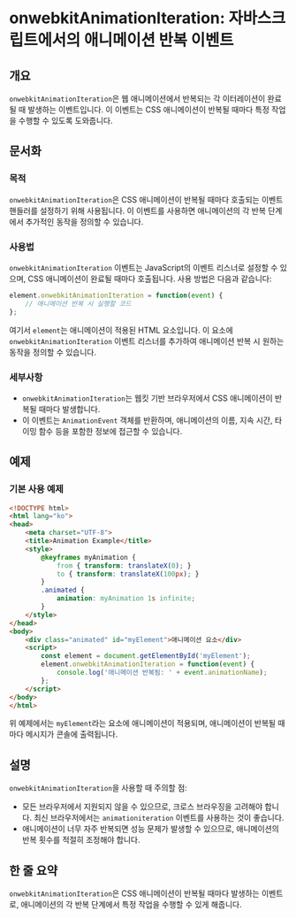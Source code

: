 <!--
Meta Description: # onwebkitAnimationIteration: 자바스크립트에서의 애니메이션 반복 이벤트 ## 개요 `onwebkitAnimationIteration`은 웹 애니메이션에서 반복되는 각 이터레이션이 완료될 때 발생하는 이벤트입니다. 이 이벤트는 CSS 애니메이션이 ...
Meta Keywords: onwebkitanimationiteration, 애니메이션이, 때마다, 애니메이션, css
-->

# onwebkitAnimationIteration: 자바스크립트에서의 애니메이션 반복 이벤트

## 개요
`onwebkitAnimationIteration`은 웹 애니메이션에서 반복되는 각 이터레이션이 완료될 때 발생하는 이벤트입니다. 이 이벤트는 CSS 애니메이션이 반복될 때마다 특정 작업을 수행할 수 있도록 도와줍니다.

## 문서화

### 목적
`onwebkitAnimationIteration`은 CSS 애니메이션이 반복될 때마다 호출되는 이벤트 핸들러를 설정하기 위해 사용됩니다. 이 이벤트를 사용하면 애니메이션의 각 반복 단계에서 추가적인 동작을 정의할 수 있습니다.

### 사용법
`onwebkitAnimationIteration` 이벤트는 JavaScript의 이벤트 리스너로 설정할 수 있으며, CSS 애니메이션이 완료될 때마다 호출됩니다. 사용 방법은 다음과 같습니다:

```javascript
element.onwebkitAnimationIteration = function(event) {
    // 애니메이션 반복 시 실행할 코드
};
```

여기서 `element`는 애니메이션이 적용된 HTML 요소입니다. 이 요소에 `onwebkitAnimationIteration` 이벤트 리스너를 추가하여 애니메이션 반복 시 원하는 동작을 정의할 수 있습니다.

### 세부사항
- `onwebkitAnimationIteration`는 웹킷 기반 브라우저에서 CSS 애니메이션이 반복될 때마다 발생합니다.
- 이 이벤트는 `AnimationEvent` 객체를 반환하며, 애니메이션의 이름, 지속 시간, 타이밍 함수 등을 포함한 정보에 접근할 수 있습니다.

## 예제

### 기본 사용 예제
```html
<!DOCTYPE html>
<html lang="ko">
<head>
    <meta charset="UTF-8">
    <title>Animation Example</title>
    <style>
        @keyframes myAnimation {
            from { transform: translateX(0); }
            to { transform: translateX(100px); }
        }
        .animated {
            animation: myAnimation 1s infinite;
        }
    </style>
</head>
<body>
    <div class="animated" id="myElement">애니메이션 요소</div>
    <script>
        const element = document.getElementById('myElement');
        element.onwebkitAnimationIteration = function(event) {
            console.log('애니메이션 반복됨: ' + event.animationName);
        };
    </script>
</body>
</html>
```
위 예제에서는 `myElement`라는 요소에 애니메이션이 적용되며, 애니메이션이 반복될 때마다 메시지가 콘솔에 출력됩니다.

## 설명
`onwebkitAnimationIteration`을 사용할 때 주의할 점:
- 모든 브라우저에서 지원되지 않을 수 있으므로, 크로스 브라우징을 고려해야 합니다. 최신 브라우저에서는 `animationiteration` 이벤트를 사용하는 것이 좋습니다.
- 애니메이션이 너무 자주 반복되면 성능 문제가 발생할 수 있으므로, 애니메이션의 반복 횟수를 적절히 조정해야 합니다.

## 한 줄 요약
`onwebkitAnimationIteration`은 CSS 애니메이션이 반복될 때마다 발생하는 이벤트로, 애니메이션의 각 반복 단계에서 특정 작업을 수행할 수 있게 해줍니다.